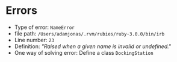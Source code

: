 # Errors

- Type of error: `NameError`
- file path: `/Users/adamjonas/.rvm/rubies/ruby-3.0.0/bin/irb`
- Line number: `23`
- Definition: _"Raised when a given name is invalid or undefined."_
- One way of solving error: Define a class `DockingStation`
